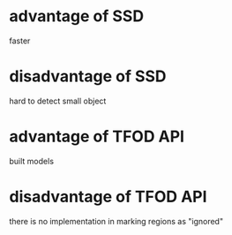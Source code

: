 # advantage of SSD
faster
# disadvantage of SSD
hard to detect small object

# advantage of TFOD API
built models
# disadvantage of TFOD API
there is no implementation in marking regions as "ignored"